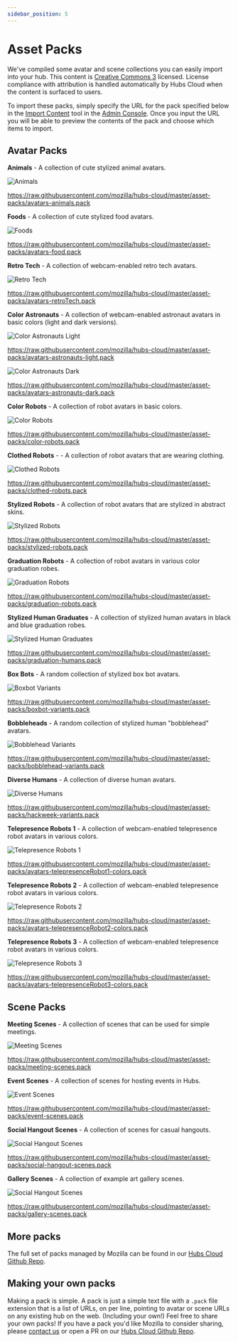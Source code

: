 ```yaml
---
sidebar_position: 5
---
```


# Asset Packs

We've compiled some avatar and scene collections you can easily import into your hub. This content is [Creative Commons 3](https://creativecommons.org/licenses/by/3.0/us/) licensed. License compliance with attribution is handled automatically by Hubs Cloud when the content is surfaced to users.

To import these packs, simply specify the URL for the pack specified below in the [Import Content](./importing-content.md) tool in the [Admin Console](./getting-started.md). Once you input the URL you will be able to preview the contents of the pack and choose which items to import.

## Avatar Packs

**Animals** - A collection of cute stylized animal avatars.

![Animals](/img/avatars_animals_600x200.png)

https://raw.githubusercontent.com/mozilla/hubs-cloud/master/asset-packs/avatars-animals.pack

**Foods** - A collection of cute stylized food avatars.

![Foods](/img/avatars_food_600x200.png)

https://raw.githubusercontent.com/mozilla/hubs-cloud/master/asset-packs/avatars-food.pack

**Retro Tech** - A collection of webcam-enabled retro tech avatars.

![Retro Tech](/img/avatars_retroTech_600x200.png)

https://raw.githubusercontent.com/mozilla/hubs-cloud/master/asset-packs/avatars-retroTech.pack

**Color Astronauts** - A collection of webcam-enabled astronaut avatars in basic colors (light and dark versions).

![Color Astronauts Light](/img/assetPacks_avatars_astronauts-light_600x200.png)

https://raw.githubusercontent.com/mozilla/hubs-cloud/master/asset-packs/avatars-astronauts-light.pack

![Color Astronauts Dark](/img/assetPacks_avatars_astronauts-dark_600x200.png)

https://raw.githubusercontent.com/mozilla/hubs-cloud/master/asset-packs/avatars-astronauts-dark.pack

**Color Robots** - A collection of robot avatars in basic colors.

![Color Robots](/img/assetPacks_avatars_colorRobots_600x200.png)

https://raw.githubusercontent.com/mozilla/hubs-cloud/master/asset-packs/color-robots.pack

**Clothed Robots** - - A collection of robot avatars that are wearing clothing.

![Clothed Robots](/img/assetPacks_avatars_clothedRobots_600x200.png)

https://raw.githubusercontent.com/mozilla/hubs-cloud/master/asset-packs/clothed-robots.pack

**Stylized Robots** - A collection of robot avatars that are stylized in abstract skins.

![Stylized Robots](/img/assetPacks_avatars_stylizedRobots_600x200.png)

https://raw.githubusercontent.com/mozilla/hubs-cloud/master/asset-packs/stylized-robots.pack

**Graduation Robots** - A collection of robot avatars in various color graduation robes.

![Graduation Robots](/img/assetPacks_avatars_graduationRobots_600x200.png)

https://raw.githubusercontent.com/mozilla/hubs-cloud/master/asset-packs/graduation-robots.pack

**Stylized Human Graduates** - A collection of stylized human avatars in black and blue graduation robes.

![Stylized Human Graduates](/img/assetPacks_avatars_stylizedHumanGraduates_600x200.png)

https://raw.githubusercontent.com/mozilla/hubs-cloud/master/asset-packs/graduation-humans.pack

**Box Bots** - A random collection of stylized box bot avatars.

![Boxbot Variants](/img/assetPacks_avatars_boxbots_600x200.png)

https://raw.githubusercontent.com/mozilla/hubs-cloud/master/asset-packs/boxbot-variants.pack

**Bobbleheads** - A random collection of stylized human "bobblehead" avatars.

![Bobblehead Variants](/img/assetPacks_avatars_bobbleheads_600x200.png)

https://raw.githubusercontent.com/mozilla/hubs-cloud/master/asset-packs/bobblehead-variants.pack

**Diverse Humans** - A collection of diverse human avatars.

![Diverse Humans](/img/assetPacks_avatars_hackweek_600x200.png)

https://raw.githubusercontent.com/mozilla/hubs-cloud/master/asset-packs/hackweek-variants.pack

**Telepresence Robots 1** - A collection of webcam-enabled telepresence robot avatars in various colors.

![Telepresence Robots 1](/img/avatars_telepresenceRobot1_colors_600x200.png)

https://raw.githubusercontent.com/mozilla/hubs-cloud/master/asset-packs/avatars-telepresenceRobot1-colors.pack

**Telepresence Robots 2** - A collection of webcam-enabled telepresence robot avatars in various colors.

![Telepresence Robots 2](/img/avatars_telepresenceRobot2_colors_600x200.png)

https://raw.githubusercontent.com/mozilla/hubs-cloud/master/asset-packs/avatars-telepresenceRobot2-colors.pack

**Telepresence Robots 3** - A collection of webcam-enabled telepresence robot avatars in various colors.

![Telepresence Robots 3](/img/avatars_telepresenceRobot3_colors_600x200.png)

https://raw.githubusercontent.com/mozilla/hubs-cloud/master/asset-packs/avatars-telepresenceRobot3-colors.pack

## Scene Packs

**Meeting Scenes** - A collection of scenes that can be used for simple meetings.

![Meeting Scenes](/img/assetPacks_scenes_meetingScenes_600x200.png)

https://raw.githubusercontent.com/mozilla/hubs-cloud/master/asset-packs/meeting-scenes.pack

**Event Scenes** - A collection of scenes for hosting events in Hubs.

![Event Scenes](/img/assetPacks_scenes_eventScenes_600x200.png)

https://raw.githubusercontent.com/mozilla/hubs-cloud/master/asset-packs/event-scenes.pack

**Social Hangout Scenes** - A collection of scenes for casual hangouts.

![Social Hangout Scenes](/img/assetPacks_scenes_socialHangoutScenes_600x200.png)

https://raw.githubusercontent.com/mozilla/hubs-cloud/master/asset-packs/social-hangout-scenes.pack

**Gallery Scenes** - A collection of example art gallery scenes.

![Social Hangout Scenes](/img/assetPacks_scenes_galleryScenes_600x200.png)

https://raw.githubusercontent.com/mozilla/hubs-cloud/master/asset-packs/gallery-scenes.pack

## More packs

The full set of packs managed by Mozilla can be found in our [Hubs Cloud Github Repo](https://github.com/mozilla/hubs-cloud/tree/master/asset-packs).

## Making your own packs

Making a pack is simple. A pack is just a simple text file with a `.pack` file extension that is a list of URLs, on per line, pointing to avatar or scene URLs on any existing hub on the web. (Including your own!) Feel free to share your own packs! If you have a pack you'd like Mozilla to consider sharing, please [contact us](mailto:hubs@mozilla.com) or open a PR on our [Hubs Cloud Github Repo](https://github.com/mozilla/hubs-cloud/tree/master/asset-packs).
